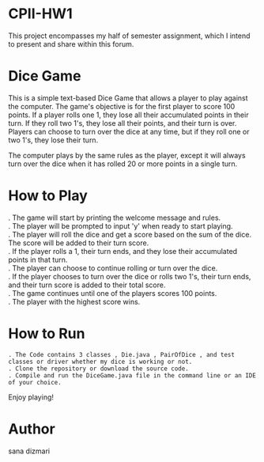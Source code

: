 # CPII-HW1
This project encompasses my half of semester assignment, which I intend to present and share within this forum.
# Dice Game

This is a simple text-based Dice Game that allows a player to play against the computer. The game's objective is for the first player to score 100 points. If a player rolls one 1, they lose all their accumulated points in their turn. If they roll two 1's, they lose all their points, and their turn is over. Players can choose to turn over the dice at any time, but if they roll one or two 1's, they lose their turn.

The computer plays by the same rules as the player, except it will always turn over the dice when it has rolled 20 or more points in a single turn.

# How to Play


  . The game will start by printing the welcome message and rules.
  <br>
  . The player will be prompted to input 'y' when ready to start playing.
  <br>
  . The player will roll the dice and get a score based on the sum of the dice. The score will be added to their turn score.
  <br>
  . If the player rolls a 1, their turn ends, and they lose their accumulated points in that turn.
  <br>
  . The player can choose to continue rolling or turn over the dice.
  <br>
  . If the player chooses to turn over the dice or rolls two 1's, their turn ends, and their turn score is added to their total score.
  <br>
  . The game continues until one of the players scores 100 points.
  <br>
  . The player with the highest score wins.
  <br>

# How to Run

    . The Code contains 3 classes , Die.java , PairOfDice , and test classes or driver whether my dice is working or not.
    . Clone the repository or download the source code.
    . Compile and run the DiceGame.java file in the command line or an IDE of your choice.


Enjoy playing!

# Author 
sana dizmari
